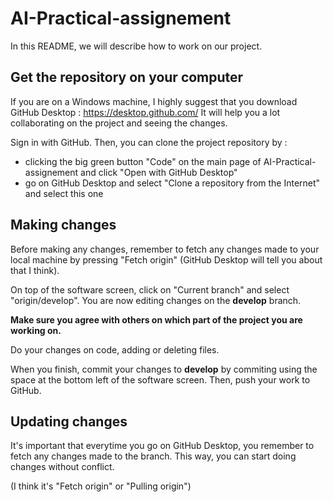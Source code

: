 # AI-Practical-assignement

In this README, we will describe how to work on our project.

## Get the repository on your computer
If you are on a Windows machine, I highly suggest that you download GitHub Desktop : https://desktop.github.com/ 
It will help you a lot collaborating on the project and seeing the changes.

Sign in with GitHub. Then, you can clone the project repository by :
- clicking the big green button "Code" on the main page of AI-Practical-assignement and click "Open with GitHub Desktop"
- go on GitHub Desktop and select "Clone a repository from the Internet" and select this one

## Making changes
Before making any changes, remember to fetch any changes made to your local machine by pressing "Fetch origin" (GitHub Desktop will tell you about that I think).

On top of the software screen, click on "Current branch" and select "origin/develop". You are now editing changes on the **develop** branch.

**Make sure you agree with others on which part of the project you are working on.**

Do your changes on code, adding or deleting files.

When you finish, commit your changes to **develop** by commiting using the space at the bottom left of the software screen.
Then, push your work to GitHub.

## Updating changes
It's important that everytime you go on GitHub Desktop, you remember to fetch any changes made to the branch. This way, you can start doing changes without conflict.

(I think it's "Fetch origin" or "Pulling origin")
